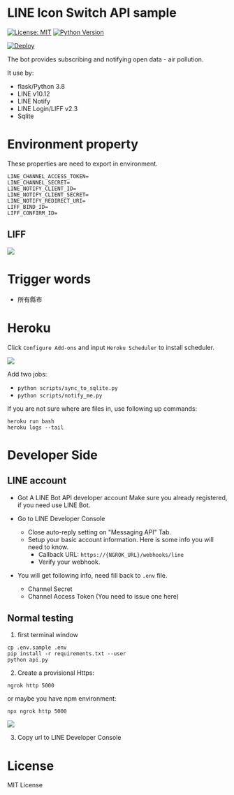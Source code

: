 
# LINE Icon Switch API sample

[![License: MIT](https://img.shields.io/badge/License-MIT-blue.svg)](https://opensource.org/licenses/MIT)
[![Python Version](https://img.shields.io/badge/Python-%3E%3D%203.5-blue.svg)](https://badge.fury.io/py/lotify)


[![Deploy](https://www.herokucdn.com/deploy/button.svg)](https://heroku.com/deploy)

The bot provides subscribing and notifying open data - air pollution.

It use by:

- flask/Python 3.8
- LINE v10.12
- LINE Notify
- LINE Login/LIFF v2.3
- Sqlite

# Environment property

These properties are need to export in environment.
```
LINE_CHANNEL_ACCESS_TOKEN=
LINE_CHANNEL_SECRET=
LINE_NOTIFY_CLIENT_ID=
LINE_NOTIFY_CLIENT_SECRET=
LINE_NOTIFY_REDIRECT_URI=
LIFF_BIND_ID=
LIFF_CONFIRM_ID=
```

## LIFF
![](https://i.imgur.com/yvldqPA.png)

# Trigger words

- 所有縣市

# Heroku

Click `Configure Add-ons` and input `Heroku Scheduler` to install scheduler.

![](https://i.imgur.com/cval2jv.png)

Add two jobs:

- `python scripts/sync_to_sqlite.py`
- `python scripts/notify_me.py`


If you are not sure where are files in, use following up commands:
```
heroku run bash
heroku logs --tail
```

# Developer Side

## LINE account

- Got A LINE Bot API developer account
Make sure you already registered, if you need use LINE Bot.


- Go to LINE Developer Console
    - Close auto-reply setting on "Messaging API" Tab.
    - Setup your basic account information. Here is some info you will need to know.
        - Callback URL: `https://{NGROK_URL}/webhooks/line`
        - Verify your webhook.
- You will get following info, need fill back to `.env` file.
    - Channel Secret
    - Channel Access Token (You need to issue one here)

## Normal testing

1. first terminal window
```
cp .env.sample .env
pip install -r requirements.txt --user
python api.py
```

2. Create a provisional Https:

```
ngrok http 5000
```

or maybe you have npm environment:

```
npx ngrok http 5000
```
![](https://i.imgur.com/azVdG8j.png)

3. Copy url to LINE Developer Console

# License

MIT License

